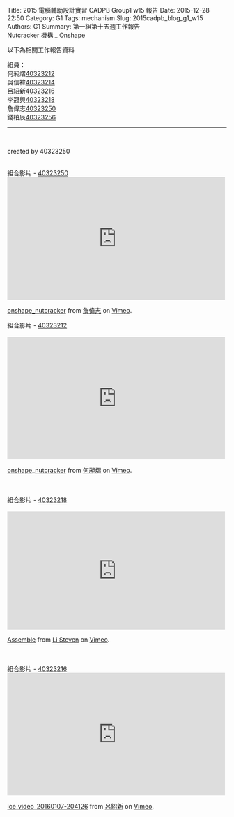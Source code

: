 Title: 2015 電腦輔助設計實習 CADPB Group1 w15 報告
Date: 2015-12-28 22:50
Category: G1
Tags: mechanism
Slug: 2015cadpb_blog_g1_w15
Authors: G1
Summary: 第一組第十五週工作報告<br />Nutcracker 機構 _ Onshape

以下為相關工作報告資料

組員：
<br>
何昶熠<a href='user/40323212/'>40323212</a>
<br>
吳信褘<a href='user/40323214/'>40323214</a>
<br>
呂紹新<a href='user/40323216/'>40323216</a>
<br>
李冠興<a href='user/40323218/'>40323218</a>
<br>
詹偉志<a href='user/40323250/'>40323250</a>
<br>
錢柏辰<a href='user/40323256/'>40323256</a>
<br>
<hr>
<br>
<p>created by 40323250</p>
<script src="https://embed.github.com/view/3d/2015fallhw/2015fallcadpb/gh-pages/user/40323250/part/nutcracker.stl"width="300"height="300"></script>
<br>
組合影片 - <a href='user/40323250/'>40323250</a>
<br>
<iframe src="https://player.vimeo.com/video/150171592" width="500" height="281" frameborder="0" webkitallowfullscreen mozallowfullscreen allowfullscreen></iframe>
<p><a href="https://vimeo.com/150171592">onshape_nutcracker</a> from <a href="https://vimeo.com/user44918931">詹偉志</a> on <a href="https://vimeo.com">Vimeo</a>.</p>
組合影片 - <a href='user/40323212/'>40323212</a>
<br>
<br>
<iframe src="https://player.vimeo.com/video/150401077" width="500" height="281" frameborder="0" webkitallowfullscreen mozallowfullscreen allowfullscreen></iframe> <p><a href="https://vimeo.com/150401077">onshape_nutcracker</a> from <a href="https://vimeo.com/user33034021">何昶熠</a> on <a href="https://vimeo.com">Vimeo</a>.</p>
<br>
<br>
組合影片 - <a href='user/40323218/'>40323218</a>
<br>
<script src="https://embed.github.com/view/3d/2015fallhw/2015fallcadpb/gh-pages/user/40323218/b_g1_nutcracker40323218_nutcracker.stl"width="300"height="300"></script>
<br>
<iframe src="https://player.vimeo.com/video/150885854" width="500" height="271" frameborder="0" webkitallowfullscreen mozallowfullscreen allowfullscreen></iframe> <p><a href="https://vimeo.com/150885854">Assemble</a> from <a href="https://vimeo.com/user44943624">Li Steven</a> on <a href="https://vimeo.com">Vimeo</a>.</p>
<br>
<br>
組合影片 - <a href='user/40323216/'>40323216</a>
<br>
<iframe src="https://player.vimeo.com/video/151013132" width="500" height="281" frameborder="0" webkitallowfullscreen mozallowfullscreen allowfullscreen></iframe> <p><a href="https://vimeo.com/151013132">ice_video_20160107-204126</a> from <a href="https://vimeo.com/user45183410">呂紹新</a> on <a href="https://vimeo.com">Vimeo</a>.</p>
<br>
<br>